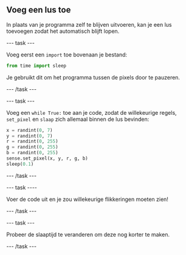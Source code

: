 ## Voeg een lus toe

In plaats van je programma zelf te blijven uitvoeren, kan je een lus toevoegen zodat het automatisch blijft lopen.

\--- task \---

Voeg eerst een `import` toe bovenaan je bestand:

```python
from time import sleep
```

Je gebruikt dit om het programma tussen de pixels door te pauzeren.

\--- /task \---

\--- task \---

Voeg een `while True:` toe aan je code, zodat de willekeurige regels, `set_pixel` en `slaap` zich allemaal binnen de lus bevinden:

```python
x = randint(0, 7)
y = randint(0, 7)
r = randint(0, 255)
g = randint(0, 255)
b = randint(0, 255)
sense.set_pixel(x, y, r, g, b)
sleep(0.1)
```

\--- /task \---

\--- task \----

Voer de code uit en je zou willekeurige flikkeringen moeten zien!

\--- /task \---

\--- task \---

Probeer de slaaptijd te veranderen om deze nog korter te maken.

\--- /task \---